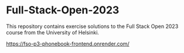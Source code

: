 # Full-Stack-Open-2023
This repository contains exercise solutions to the Full Stack Open 2023 course from the University of Helsinki.

https://fso-p3-phonebook-frontend.onrender.com/
